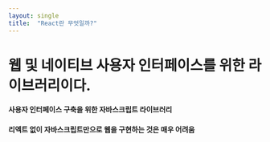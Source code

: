 ```yaml
---
layout: single
title:  "React란 무엇일까?"
---
```


# 웹 및 네이티브 사용자 인터페이스를 위한 라이브러리이다.
#### 사용자 인터페이스 구축을 위한 자바스크립트 라이브러리
#### 리엑트 없이 자바스크립트만으로 웹을 구현하는 것은 매우 어려움
